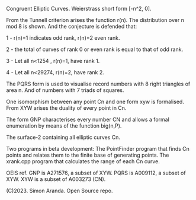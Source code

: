 Congruent Elliptic Curves.
Weierstrass short form [-n^2, 0].

From the Tunnell criterion arises the function r(n). The distribution over n mod 8 is shown. And the conjecture is defended that:

1 - r(n)=1 indicates odd rank, r(n)=2 even rank.

2 - the total of curves of rank 0 or even rank is equal to that of odd rank.

3 - Let all n<1254 , r(n)=1, have rank 1.

4 - Let all n<29274, r(n)=2, have rank 2.

The PQRS form is used to visualise record numbers with 8 right triangles of area n. And of numbers with 7 triads of squares.

One isomorphism between any point Cn and one form xyw is formalised.
From XYW arises the duality of every point in Cn.

The form GNP characterises every number CN and allows a formal enumeration by means of the function big(n,P).

The surface-2 containing all elliptic curves Cn.

Two programs in beta development:
The PointFinder program that finds Cn points and relates them to the finite base of generating points. The xrank.cpp program that calculates the range of each Cn curve.

OEIS ref. GNP is A271576, a subset of XYW.
PQRS is A009112, a subset of XYW. XYW is a subset of A003273 (CN).

(C)2023. Simon Aranda.
Open Source repo.

